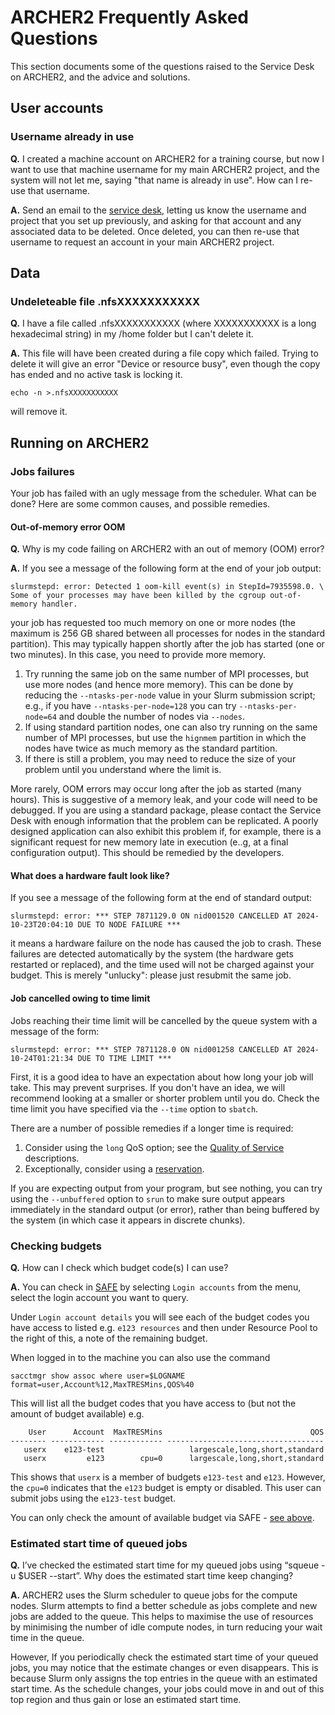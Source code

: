 # ARCHER2 Frequently Asked Questions

This section documents some of the questions raised to the Service Desk on ARCHER2, and the advice and solutions.

## User accounts

### Username already in use
**Q.** I created a machine account on ARCHER2 for a training course, but now I want to use that machine username for my main ARCHER2 project, and the system will not let me, saying "that name is already in use".  How can I re-use that username.

**A.**  Send an email to the [service desk](mailto:support@archer2.ac.uk), letting us know the username and project that you set up previously, and asking for that account and any associated data to be deleted.  Once deleted, you can then re-use that username to request an account in your main ARCHER2 project.

## Data


### Undeleteable file .nfsXXXXXXXXXXX

**Q.**  I have a file called .nfsXXXXXXXXXXX (where XXXXXXXXXXX is a long hexadecimal string) in my /home folder but I can't delete it.

**A.** This file will have been created during a file copy which failed.  Trying to delete it will give an error "Device or resource busy", even though the copy has ended and no active task is locking it.

`echo -n >.nfsXXXXXXXXXXX`

will remove it.

## Running on ARCHER2

### Jobs failures

Your job has failed with an ugly message from the scheduler. What can be done?
Here are some common causes, and possible remedies.


#### Out-of-memory error OOM

**Q.** Why is my code failing on ARCHER2 with an out of memory (OOM) error?

**A.** If you see a message of the following form at the end of your job
output:
```
slurmstepd: error: Detected 1 oom-kill event(s) in StepId=7935598.0. \
Some of your processes may have been killed by the cgroup out-of-memory handler.
```
your job has requested too much memory on one or more nodes (the maximum
is 256 GB shared between all processes for nodes in the standard partition).
This may
typically happen shortly after the job has started (one or two minutes).
In this case, you need to provide more memory.

1. Try running the same job on the same number of MPI processes, but
use more nodes (and hence more memory).  This can be done by reducing
the `--ntasks-per-node` value in your Slurm submission script; e.g.,
if you have `--ntasks-per-node=128` you can try `--ntasks-per-node=64`
and double the number of nodes via `--nodes`.
2. If using standard partition nodes, one can also try running on the
same number of MPI processes, but use the `hignmem` partition in
which the nodes have twice as much memory as the standard partition.
3. If there is still a problem, you may need to reduce the size of
your problem until you understand where the limit is.

More rarely, OOM errors may occur long after the job as started (many hours).
This is suggestive of a memory leak, and your code will need to be debugged.
If you are using a standard package, please contact the Service Desk with
enough information that the problem can be replicated. A poorly designed
application can also exhibit this problem if, for example, there is a
significant request for new memory late in execution (e..g, at a final
configuration output). This should be remedied by the developers.

#### What does a hardware fault look like?

If you see a message of the following form at the end of standard
output:
```
slurmstepd: error: *** STEP 7871129.0 ON nid001520 CANCELLED AT 2024-10-23T20:04:10 DUE TO NODE FAILURE ***
```
it means a hardware failure on the node has caused the job to crash.
These failures are detected automatically by the system (the hardware
gets restarted or replaced), and the time used will not be charged
against your budget. This is merely "unlucky": please just resubmit
the same job.

#### Job cancelled owing to time limit

Jobs reaching their time limit will be cancelled by the queue system
with a message of the form:
```
slurmstepd: error: *** STEP 7871128.0 ON nid001258 CANCELLED AT 2024-10-24T01:21:34 DUE TO TIME LIMIT ***
```
First, it is a good idea to have an expectation about how long your job
will take. This may prevent surprises. If you don't have an idea, we
will recommend looking at a smaller or shorter problem until you do.
Check the time limit you have specified via the `--time` option
to `sbatch`.

There are a number of possible remedies if a longer time is required:

1. Consider using the `long` QoS option; see the [Quality of Service](../user-guide/scheduler.md/#quality-of-service-qos) descriptions.
2. Exceptionally, consider using a [reservation](../user-guide/scheduler.md/#reservations).

If you are expecting output from your program, but see nothing, you can try
using the `--unbuffered` option to `srun` to make sure output appears
immediately in the standard output (or error), rather than being
buffered by the system (in which case it appears in discrete chunks).

### Checking budgets

**Q.**  How can I check which budget code(s) I can use?

**A.**  You can check in [SAFE](https://safe.epcc.ed.ac.uk) by selecting `Login accounts` from the menu, select the login account you want to query.

Under `Login account details` you will see each of the budget codes you have access to listed e.g.
`e123 resources` and then under Resource Pool to the right of this, a note of the remaining budget.

When logged in to the machine you can also use the command

    sacctmgr show assoc where user=$LOGNAME format=user,Account%12,MaxTRESMins,QOS%40

This will list all the budget codes that you have access to (but not the amount of budget available) e.g.

        User      Account  MaxTRESMins                                 QOS
    -------- ------------ ------------ -----------------------------------
       userx    e123-test                   largescale,long,short,standard
       userx         e123        cpu=0      largescale,long,short,standard

This shows that `userx` is a member of budgets `e123-test` and `e123`.  However, the `cpu=0` indicates that the `e123` budget is empty or disabled.   This user can submit jobs using the `e123-test` budget.

You can only check the amount of available budget via SAFE - [see above](#checking-budgets).


### Estimated start time of queued jobs

**Q.**  I’ve checked the estimated start time for my queued jobs using “squeue -u $USER --start”. Why does the estimated start time keep changing?

**A.**  ARCHER2 uses the Slurm scheduler to queue jobs for the compute nodes. Slurm attempts to find a better schedule as jobs complete and new jobs are added to the queue. This helps to maximise the use of resources by minimising the number of idle compute nodes, in turn reducing your wait time in the queue.

However, If you periodically check the estimated start time of your queued jobs, you may notice that the estimate changes or even disappears. This is because Slurm only assigns the top entries in the queue with an estimated start time. As the schedule changes, your jobs could move in and out of this top region and thus gain or lose an estimated start time.
